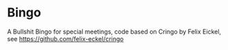# Bingo
A Bullshit Bingo for special meetings, code based on Cringo by Felix Eickel, see https://github.com/felix-eckel/cringo
